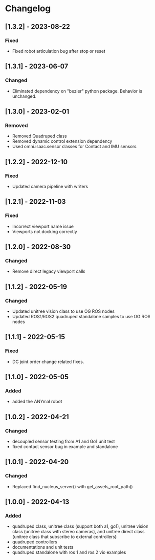# Changelog
## [1.3.2] - 2023-08-22
### Fixed
- Fixed robot articulation bug after stop or reset

## [1.3.1] - 2023-06-07

### Changed
- Eliminated dependency on "bezier" python package. Behavior is unchanged.

## [1.3.0] - 2023-02-01

### Removed
- Removed Quadruped class
- Removed dynamic control extension dependency
- Used omni.isaac.sensor classes for Contact and IMU sensors

## [1.2.2] - 2022-12-10

### Fixed
- Updated camera pipeline with writers

## [1.2.1] - 2022-11-03

### Fixed
- Incorrect viewport name issue
- Viewports not docking correctly

## [1.2.0] - 2022-08-30

### Changed
- Remove direct legacy viewport calls

## [1.1.2] - 2022-05-19

### Changed
- Updated unitree vision class to use OG ROS nodes
- Updated ROS1/ROS2 quadruped standalone samples to use OG ROS nodes

## [1.1.1] - 2022-05-15

### Fixed
- DC joint order change related fixes. 

## [1.1.0] - 2022-05-05

### Added
- added the ANYmal robot

## [1.0.2] - 2022-04-21

### Changed
- decoupled sensor testing from A1 and Go1 unit test
- fixed contact sensor bug in example and standalone

## [1.0.1] - 2022-04-20

### Changed
- Replaced find_nucleus_server() with get_assets_root_path()

## [1.0.0] - 2022-04-13

### Added
- quadruped class, unitree class (support both a1, go1), unitree vision class (unitree class with stereo cameras), and unitree direct class (unitree class that subscribe to external controllers)
- quadruped controllers
- documentations and unit tests
- quadruped standalone with ros 1 and ros 2 vio examples